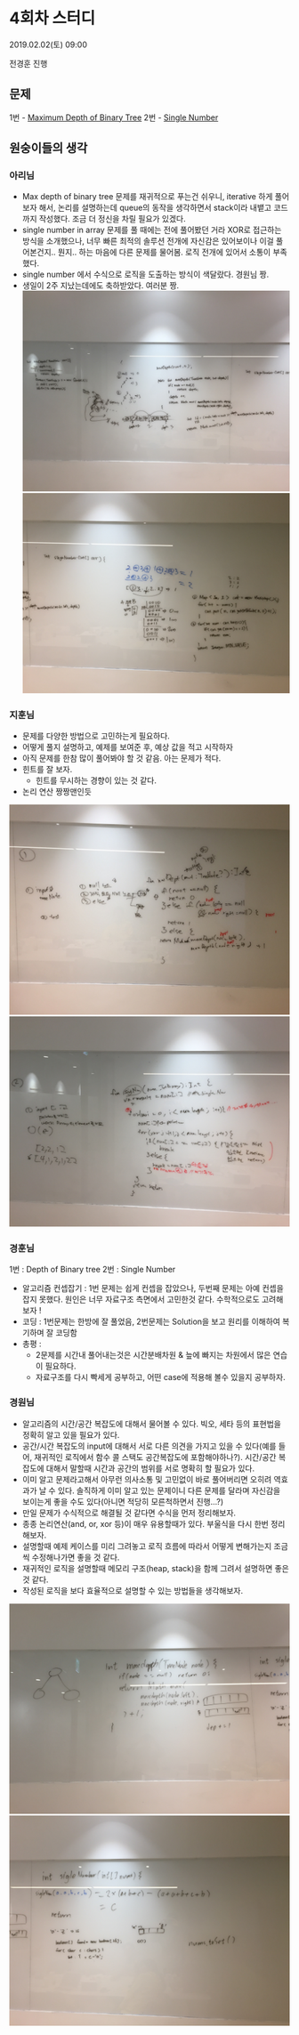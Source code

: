 # 4회차 스터디

2019.02.02(토) 09:00

전경훈 진행


## 문제

1번 - [Maximum Depth of Binary Tree](https://leetcode.com/problems/maximum-depth-of-binary-tree)
2번 - [Single Number](https://leetcode.com/problems/single-number/)

## 원숭이들의 생각

### 아리님
* Max depth of binary tree 문제를 재귀적으로 푸는건 쉬우니, iterative 하게 풀어보자 해서, 논리를 설명하는데 queue의 동작을 생각하면서 stack이라 내뱉고 코드까지 작성했다. 조금 더 정신을 차릴 필요가 있겠다.
* single number in array 문제를 풀 때에는 전에 풀어봤던 거라 XOR로 접근하는 방식을 소개했으나, 너무 빠른 최적의 솔루션 전개에 자신감은 있어보이나 이걸 풀어본건지.. 뭔지.. 하는 마음에 다른 문제를 물어봄. 로직 전개에 있어서 소통이 부족했다.
* single number 에서 수식으로 로직을 도출하는 방식이 색달랐다. 경원님 짱.
* 생일이 2주 지났는데에도 축하받았다. 여러분 짱.
![aria_01](./images/04/aria_01.JPG)
![aria_02](./images/04/aria_02.JPG)


### 지훈님

* 문제를 다양한 방법으로 고민하는게 필요하다.
* 어떻게 풀지 설명하고, 예제를 보여준 후, 예상 값을 적고 시작하자
* 아직 문제를 한참 많이 풀어봐야 할 것 같음. 아는 문제가 적다.
* 힌트를 잘 보자.
    * 힌트를 무시하는 경향이 있는 것 같다.
* 논리 연산 짱짱맨인듯

![jazz_01](./images/04/jazz_01.JPG)
![jazz_02](./images/04/jazz_02.JPG)


### 경훈님
1번 : Depth of Binary tree
2번 : Single Number
* 알고리즘 컨셉잡기 : 1번 문제는 쉽게 컨셉을 잡았으나, 두번째 문제는 아예 컨셉을 잡지 못했다. 원인은 너무 자료구조 측면에서 고민한것 같다. 수학적으로도 고려해보자 !
* 코딩 : 1번문제는 한방에 잘 풀었음, 2번문제는 Solution을 보고 원리를 이해하여 복기하며 잘 코딩함 
* 총평 : 
  - 2문제를 시간내 풀어내는것은 시간분배차원 & 늪에 빠지는 차원에서 많은 연습이 필요하다.
  - 자료구조를 다시 빡세게 공부하고, 어떤 case에 적용해 볼수 있을지 공부하자.


### 경원님
* 알고리즘의 시간/공간 복잡도에 대해서 물어볼 수 있다. 빅오, 세타 등의 표현법을 정확히 알고 있을 필요가 있다. 
* 공간/시간 복잡도의 input에 대해서 서로 다른 의견을 가지고 있을 수 있다(예를 들어, 재귀적인 로직에서 함수 콜 스택도 공간복잡도에 포함해야하나?). 시간/공간 복잡도에 대해서 말할때 시간과 공간의 범위를 서로 명확히 할 필요가 있다.
* 이미 알고 문제라고해서 아무런 의사소통 및 고민없이 바로 풀어버리면 오히려 역효과가 날 수 있다. 솔직하게 이미 알고 있는 문제이니 다른 문제를 달라며 자신감을 보이는게 좋을 수도 있다(아니면 적당히 모른척하면서 진행...?)
* 만일 문제가 수식적으로 해결될 것 같다면 수식을 먼저 정리해보자.
* 종종 논리연산(and, or, xor 등)이 매우 유용할때가 있다. 부울식을 다시 한번 정리해보자.
* 설명할때 예제 케이스를 미리 그려놓고 로직 흐름에 따라서 어떻게 변해가는지 조금씩 수정해나가면 좋을 것 같다.
* 재귀적인 로직을 설명할때 메모리 구조(heap, stack)을 함께 그려서 설명하면 좋은 것 같다.
* 작성된 로직을 보다 효율적으로 설명할 수 있는 방법들을 생각해보자.

![gw_01](./images/04/gw_01.JPG)
![gw_02](./images/04/gw_02.JPG)
